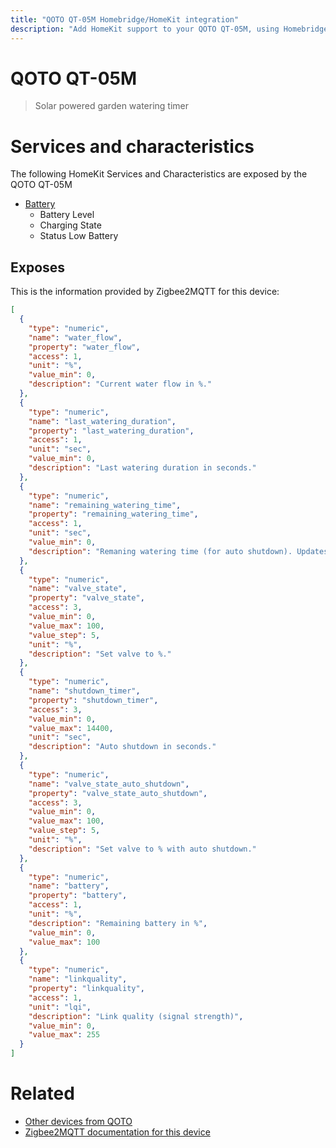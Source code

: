 ```yaml
---
title: "QOTO QT-05M Homebridge/HomeKit integration"
description: "Add HomeKit support to your QOTO QT-05M, using Homebridge, Zigbee2MQTT and homebridge-z2m."
---
```

<!---
This file has been GENERATED using src/docgen/docgen.ts
DO NOT EDIT THIS FILE MANUALLY!
-->
# QOTO QT-05M
> Solar powered garden watering timer


# Services and characteristics
The following HomeKit Services and Characteristics are exposed by
the QOTO QT-05M

* [Battery](../../battery.md)
  * Battery Level
  * Charging State
  * Status Low Battery



## Exposes

This is the information provided by Zigbee2MQTT for this device:

```json
[
  {
    "type": "numeric",
    "name": "water_flow",
    "property": "water_flow",
    "access": 1,
    "unit": "%",
    "value_min": 0,
    "description": "Current water flow in %."
  },
  {
    "type": "numeric",
    "name": "last_watering_duration",
    "property": "last_watering_duration",
    "access": 1,
    "unit": "sec",
    "value_min": 0,
    "description": "Last watering duration in seconds."
  },
  {
    "type": "numeric",
    "name": "remaining_watering_time",
    "property": "remaining_watering_time",
    "access": 1,
    "unit": "sec",
    "value_min": 0,
    "description": "Remaning watering time (for auto shutdown). Updates every minute, and every 10s in the last minute."
  },
  {
    "type": "numeric",
    "name": "valve_state",
    "property": "valve_state",
    "access": 3,
    "value_min": 0,
    "value_max": 100,
    "value_step": 5,
    "unit": "%",
    "description": "Set valve to %."
  },
  {
    "type": "numeric",
    "name": "shutdown_timer",
    "property": "shutdown_timer",
    "access": 3,
    "value_min": 0,
    "value_max": 14400,
    "unit": "sec",
    "description": "Auto shutdown in seconds."
  },
  {
    "type": "numeric",
    "name": "valve_state_auto_shutdown",
    "property": "valve_state_auto_shutdown",
    "access": 3,
    "value_min": 0,
    "value_max": 100,
    "value_step": 5,
    "unit": "%",
    "description": "Set valve to % with auto shutdown."
  },
  {
    "type": "numeric",
    "name": "battery",
    "property": "battery",
    "access": 1,
    "unit": "%",
    "description": "Remaining battery in %",
    "value_min": 0,
    "value_max": 100
  },
  {
    "type": "numeric",
    "name": "linkquality",
    "property": "linkquality",
    "access": 1,
    "unit": "lqi",
    "description": "Link quality (signal strength)",
    "value_min": 0,
    "value_max": 255
  }
]
```

# Related
* [Other devices from QOTO](../index.md#qoto)
* [Zigbee2MQTT documentation for this device](https://www.zigbee2mqtt.io/devices/QT-05M.html)